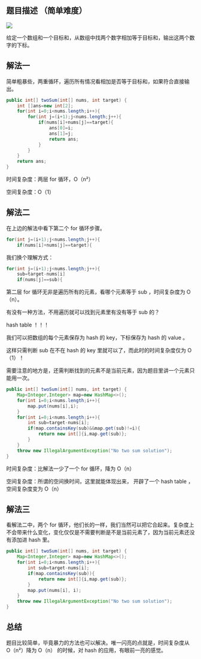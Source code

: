 ## 题目描述	（简单难度）

![](http://windliang.oss-cn-beijing.aliyuncs.com/1_two_sum.jpg)

给定一个数组和一个目标和，从数组中找两个数字相加等于目标和，输出这两个数字的下标。

## 解法一

简单粗暴些，两重循环，遍历所有情况看相加是否等于目标和，如果符合直接输出。

``` JAVA
public int[] twoSum(int[] nums, int target) {
    int []ans=new int[2];
    for(int i=0;i<nums.length;i++){
        for(int j=(i+1);j<nums.length;j++){
            if(nums[i]+nums[j]==target){
                ans[0]=i;
                ans[1]=j;
                return ans;
            }
        }
    }
    return ans;
}
```


时间复杂度：两层 for 循环，O（n²）

空间复杂度：O（1）

## 解法二

在上边的解法中看下第二个 for 循环步骤。

```JAVA
for(int j=(i+1);j<nums.length;j++){
	if(nums[i]+nums[j]==target){
```

我们换个理解方式：

```JAVA
for(int j=(i+1);j<nums.length;j++){ 
	sub=target-nums[i]
 	if(nums[j]==sub){
```

第二层 for 循环无非是遍历所有的元素，看哪个元素等于 sub ，时间复杂度为 O（n）。

有没有一种方法，不用遍历就可以找到元素里有没有等于 sub 的？

hash table ！！！

我们可以把数组的每个元素保存为 hash 的 key，下标保存为 hash 的 value 。

这样只需判断 sub 在不在 hash 的 key 里就可以了，而此时的时间复杂度仅为 O（1）！

需要注意的地方是，还需判断找到的元素不是当前元素，因为题目里讲一个元素只能用一次。

``` JAVA
public int[] twoSum(int[] nums, int target) {
    Map<Integer,Integer> map=new HashMap<>();
    for(int i=0;i<nums.length;i++){
        map.put(nums[i],i);
    }
    for(int i=0;i<nums.length;i++){
        int sub=target-nums[i];
        if(map.containsKey(sub)&&map.get(sub)!=i){
            return new int[]{i,map.get(sub)};
        }
    }
    throw new IllegalArgumentException("No two sum solution");
}
```

时间复杂度：比解法一少了一个 for 循环，降为 O（n）

空间复杂度：所谓的空间换时间，这里就能体现出来， 开辟了一个 hash table ，空间复杂度变为 O（n）

## 解法三

看解法二中，两个 for 循环，他们长的一样，我们当然可以把它合起来。复杂度上不会带来什么变化，变化仅仅是不需要判断是不是当前元素了，因为当前元素还没有添加进 hash 里。	

``` JAVA
public int[] twoSum(int[] nums, int target) {
    Map<Integer,Integer> map=new HashMap<>();
    for(int i=0;i<nums.length;i++){
        int sub=target-nums[i];
        if(map.containsKey(sub)){
            return new int[]{i,map.get(sub)};
        }
        map.put(nums[i], i);
    }
    throw new IllegalArgumentException("No two sum solution");
}
```

## 总结

题目比较简单，毕竟暴力的方法也可以解决。唯一闪亮的点就是，时间复杂度从 O（n²）降为 O（n） 的时候，对 hash 的应用，有眼前一亮的感觉。